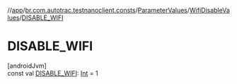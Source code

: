 //[app](../../../../index.md)/[br.com.autotrac.testnanoclient.consts](../../index.md)/[ParameterValues](../index.md)/[WifiDisableValues](index.md)/[DISABLE_WIFI](-d-i-s-a-b-l-e_-w-i-f-i.md)

# DISABLE_WIFI

[androidJvm]\
const val [DISABLE_WIFI](-d-i-s-a-b-l-e_-w-i-f-i.md): [Int](https://kotlinlang.org/api/latest/jvm/stdlib/kotlin/-int/index.html) = 1
